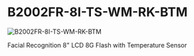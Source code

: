 # B2002FR-8I-TS-WM-RK-BTM
![B2002FR-8I-TS-WM-RK-BTM](https://user-images.githubusercontent.com/4562957/137888559-137eb6da-c03b-4cbc-bae4-6a7ab3ea63c6.JPG)

Facial Recognition 8" LCD 8G Flash with Temperature Sensor
